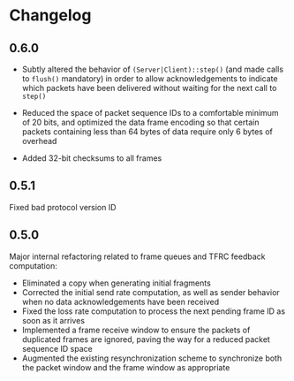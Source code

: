 
# Changelog

## 0.6.0

* Subtly altered the behavior of `(Server|Client)::step()` (and made calls to
  `flush()` mandatory) in order to allow acknowledgements to indicate which
  packets have been delivered without waiting for the next call to `step()`

* Reduced the space of packet sequence IDs to a comfortable minimum of 20 bits,
  and optimized the data frame encoding so that certain packets containing less
  than 64 bytes of data require only 6 bytes of overhead

* Added 32-bit checksums to all frames

## 0.5.1

Fixed bad protocol version ID

## 0.5.0

Major internal refactoring related to frame queues and TFRC feedback
computation:

* Eliminated a copy when generating initial fragments
* Corrected the initial send rate computation, as well as sender behavior when
  no data acknowledgements have been received
* Fixed the loss rate computation to process the next pending frame ID as soon
  as it arrives
* Implemented a frame receive window to ensure the packets of duplicated frames
  are ignored, paving the way for a reduced packet sequence ID space
* Augmented the existing resynchronization scheme to synchronize both the packet
  window and the frame window as appropriate

